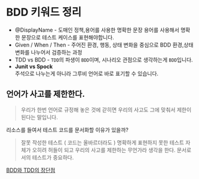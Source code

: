 # BDD 키워드 정리

- @DisplayName - 도매인 정책,용어를 사용한 명확한 문장 용어를 사용해서 명확한 문장으로 테스트 케이스를 표현해야합니다.
- Given / When / Then - 주어진 환경, 행동, 상태 변화을 중심으로 BDD 환경,상태변화를 나누어서 검증하는 과정
- TDD vs BDD - `TDD`의 파생이 `BDD`이며, 시나리오 관점으로 생각하는게 `BDD`입니다.
- **Junit vs Spock**  
    주석으로 나누는게 아니라 그루비 언어로 바로 표기할 수 있습니다.

## 언어가 사고를 제한한다.  
> 우리가 한번 언어로 규정해 놓은 것에 갇히면 우리의 사고도 그에 맞춰서 제한이 된다는 말입니다.
  

리소스를 들여서 테스트 코드를 문서화할 이유가 있을까?
> 잘못 작성한 테스트 ( 코드는 올바르더라도 ) 명확하게 표현하지 못한 테스트 자체가 
> 오히려 허들이 되고 우리의 사고를 제한하는 무언가라 생각을 한다. 
> 문서로서의 테스트가 중요하다.  
>  
  
[BDD와 TDD의 장단점](https://www.itworld.co.kr/news/109011)